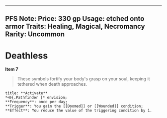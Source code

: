
---
PFS Note: 
Price: 330 gp
Usage: etched onto armor
Traits: Healing, Magical, Necromancy
Rarity: Uncommon
---

# Deathless

**Item 7**

> These symbols fortify your body's grasp on your soul, keeping it tethered when death approaches.

```ad-embed-ability
title: **Activate**
*⬲{.Pathfinder }* envision; 
**Frequency**: once per day;
**Trigger**: You gain the [[Doomed]] or [[Wounded]] condition;
**Effect**: You reduce the value of the triggering condition by 1.

```
